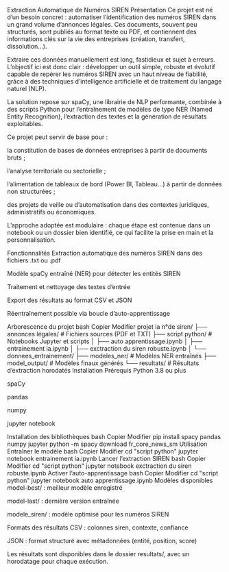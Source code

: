 Extraction Automatique de Numéros SIREN
Présentation
Ce projet est né d’un besoin concret : automatiser l’identification des numéros SIREN dans un grand volume d’annonces légales. Ces documents, souvent peu structurés, sont publiés au format texte ou PDF, et contiennent des informations clés sur la vie des entreprises (création, transfert, dissolution...).

Extraire ces données manuellement est long, fastidieux et sujet à erreurs. L’objectif ici est donc clair : développer un outil simple, robuste et évolutif capable de repérer les numéros SIREN avec un haut niveau de fiabilité, grâce à des techniques d’intelligence artificielle et de traitement du langage naturel (NLP).

La solution repose sur spaCy, une librairie de NLP performante, combinée à des scripts Python pour l’entraînement de modèles de type NER (Named Entity Recognition), l’extraction des textes et la génération de résultats exploitables.

Ce projet peut servir de base pour :

la constitution de bases de données entreprises à partir de documents bruts ;

l’analyse territoriale ou sectorielle ;

l’alimentation de tableaux de bord (Power BI, Tableau…) à partir de données non structurées ;

des projets de veille ou d’automatisation dans des contextes juridiques, administratifs ou économiques.

L’approche adoptée est modulaire : chaque étape est contenue dans un notebook ou un dossier bien identifié, ce qui facilite la prise en main et la personnalisation.

Fonctionnalités
Extraction automatique des numéros SIREN dans des fichiers .txt ou .pdf

Modèle spaCy entraîné (NER) pour détecter les entités SIREN

Traitement et nettoyage des textes d’entrée

Export des résultats au format CSV et JSON

Réentraînement possible via boucle d’auto-apprentissage

Arborescence du projet
bash
Copier
Modifier
projet ia n°de siren/
├── annonces légales/          # Fichiers sources (PDF et TXT)
├── script python/             # Notebooks Jupyter et scripts
│   ├── auto apprentissage.ipynb
│   ├── entrainement ia.ipynb
│   ├── exctraction du siren robuste.ipynb
│   └── donnees_entrainement/
├── modeles_ner/               # Modèles NER entraînés
├── model_output/              # Modèles finaux générés
└── resultats/                 # Résultats d’extraction horodatés
Installation
Prérequis
Python 3.8 ou plus

spaCy

pandas

numpy

jupyter notebook

Installation des bibliothèques
bash
Copier
Modifier
pip install spacy pandas numpy jupyter
python -m spacy download fr_core_news_sm
Utilisation
Entraîner le modèle
bash
Copier
Modifier
cd "script python"
jupyter notebook entrainement ia.ipynb
Lancer l’extraction SIREN
bash
Copier
Modifier
cd "script python"
jupyter notebook exctraction du siren robuste.ipynb
Activer l’auto-apprentissage
bash
Copier
Modifier
cd "script python"
jupyter notebook auto apprentissage.ipynb
Modèles disponibles
model-best/ : meilleur modèle enregistré

model-last/ : dernière version entraînée

modele_siren/ : modèle optimisé pour les numéros SIREN

Formats des résultats
CSV : colonnes siren, contexte, confiance

JSON : format structuré avec métadonnées (entité, position, score)

Les résultats sont disponibles dans le dossier resultats/, avec un horodatage pour chaque exécution.
